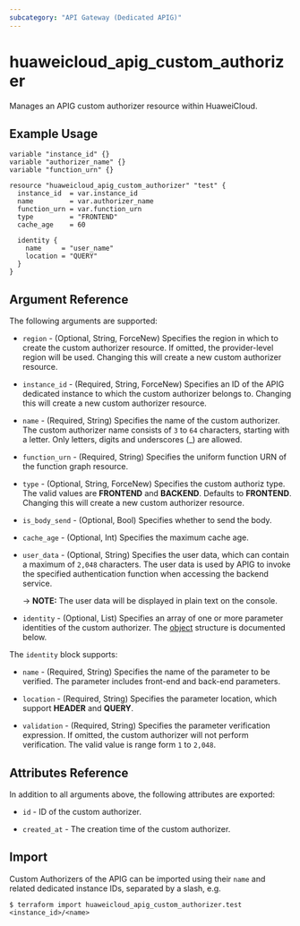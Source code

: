```yaml
---
subcategory: "API Gateway (Dedicated APIG)"
---
```


# huaweicloud_apig_custom_authorizer

Manages an APIG custom authorizer resource within HuaweiCloud.

## Example Usage

```hcl
variable "instance_id" {}
variable "authorizer_name" {}
variable "function_urn" {}

resource "huaweicloud_apig_custom_authorizer" "test" {
  instance_id  = var.instance_id
  name         = var.authorizer_name
  function_urn = var.function_urn
  type         = "FRONTEND"
  cache_age    = 60

  identity {
    name     = "user_name"
    location = "QUERY"
  }
}
```

## Argument Reference

The following arguments are supported:

* `region` - (Optional, String, ForceNew) Specifies the region in which to create the custom authorizer resource.
  If omitted, the provider-level region will be used.
  Changing this will create a new custom authorizer resource.

* `instance_id` - (Required, String, ForceNew) Specifies an ID of the APIG dedicated instance to which the
  custom authorizer belongs to.
  Changing this will create a new custom authorizer resource.

* `name` - (Required, String) Specifies the name of the custom authorizer.
  The custom authorizer name consists of `3` to `64` characters, starting with a letter.
  Only letters, digits and underscores (_) are allowed.

* `function_urn` - (Required, String) Specifies the uniform function URN of the function graph resource.

* `type` - (Optional, String, ForceNew) Specifies the custom authoriz type.
  The valid values are **FRONTEND** and **BACKEND**. Defaults to **FRONTEND**.
  Changing this will create a new custom authorizer resource.

* `is_body_send` - (Optional, Bool) Specifies whether to send the body.

* `cache_age` - (Optional, Int) Specifies the maximum cache age.

* `user_data` - (Optional, String) Specifies the user data, which can contain a maximum of `2,048` characters.
  The user data is used by APIG to invoke the specified authentication function when accessing the backend service.

  -> **NOTE:** The user data will be displayed in plain text on the console.

* `identity` - (Optional, List) Specifies an array of one or more parameter identities of the custom authorizer.
  The [object](#authorizer_identity) structure is documented below.

<a name="authorizer_identity"></a>
The `identity` block supports:

* `name` - (Required, String) Specifies the name of the parameter to be verified.
  The parameter includes front-end and back-end parameters.

* `location` - (Required, String) Specifies the parameter location, which support **HEADER** and **QUERY**.

* `validation` - (Required, String) Specifies the parameter verification expression.
  If omitted, the custom authorizer will not perform verification.
  The valid value is range form `1` to `2,048`.

## Attributes Reference

In addition to all arguments above, the following attributes are exported:

* `id` - ID of the custom authorizer.

* `created_at` - The creation time of the custom authorizer.

## Import

Custom Authorizers of the APIG can be imported using their `name` and related dedicated instance IDs, separated by a
slash, e.g.

```shell
$ terraform import huaweicloud_apig_custom_authorizer.test <instance_id>/<name>
```
